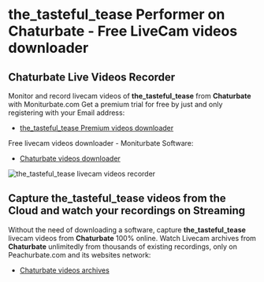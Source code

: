 # the_tasteful_tease Performer on Chaturbate - Free LiveCam videos downloader

## Chaturbate Live Videos Recorder

Monitor and record livecam videos of **the_tasteful_tease** from **Chaturbate** with Moniturbate.com
Get a premium trial for free by just and only registering with your Email address:
* [the_tasteful_tease Premium videos downloader](https://moniturbate.com/request-demo-licence-key.html)

Free livecam videos downloader - Moniturbate Software:
* [Chaturbate videos downloader](https://moniturbate.com/moniturbate-download-software.html)

![the_tasteful_tease livecam videos recorder](https://peachurnet.com/templates/moniturbate-software.png)


## Capture the_tasteful_tease videos from the Cloud and watch your recordings on Streaming

Without the need of downloading a software, capture **the_tasteful_tease** livecam videos from **Chaturbate** 100% online.
Watch Livecam archives from **Chaturbate** unlimitedly from thousands of existing recordings, only on Peachurbate.com and its websites network:
* [Chaturbate videos archives](https://peachurnet.com/)